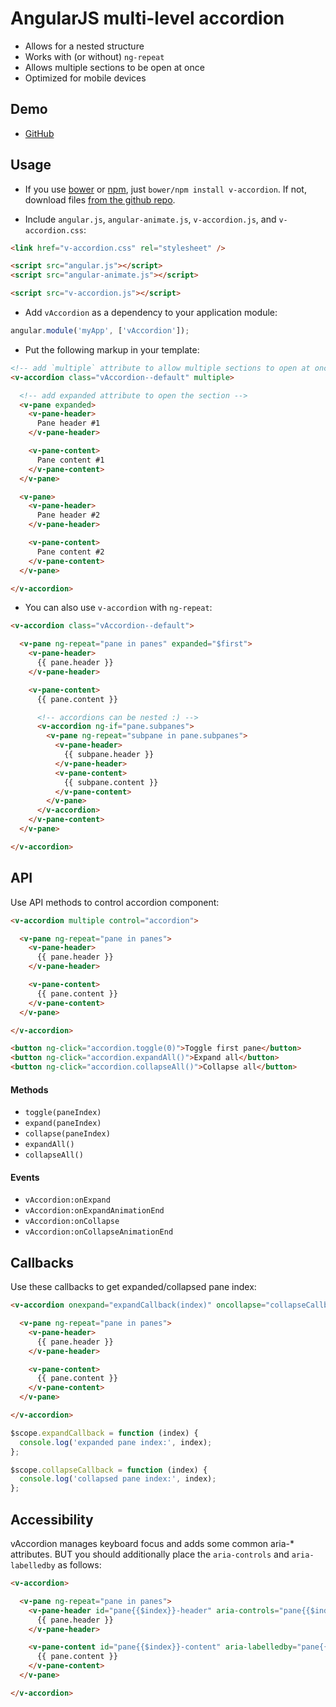 
# AngularJS multi-level accordion

  - Allows for a nested structure
  - Works with (or without) `ng-repeat`
  - Allows multiple sections to be open at once
  - Optimized for mobile devices


## Demo

  - [GitHub](http://lukaszwatroba.github.io/v-accordion)


## Usage

  - If you use [bower](http://bower.io/) or [npm](https://www.npmjs.com/), just `bower/npm install v-accordion`. If not, download files [from the github repo](./dist).

  - Include `angular.js`, `angular-animate.js`, `v-accordion.js`, and `v-accordion.css`:
  ```html
  <link href="v-accordion.css" rel="stylesheet" />

  <script src="angular.js"></script>
  <script src="angular-animate.js"></script>

  <script src="v-accordion.js"></script>
  ```

  - Add `vAccordion` as a dependency to your application module:
  ```js
  angular.module('myApp', ['vAccordion']);
  ```

  - Put the following markup in your template:
  ```html
  <!-- add `multiple` attribute to allow multiple sections to open at once -->
  <v-accordion class="vAccordion--default" multiple>

    <!-- add expanded attribute to open the section -->
    <v-pane expanded>
      <v-pane-header>
        Pane header #1
      </v-pane-header>

      <v-pane-content>
        Pane content #1
      </v-pane-content>
    </v-pane>

    <v-pane>
      <v-pane-header>
        Pane header #2
      </v-pane-header>

      <v-pane-content>
        Pane content #2
      </v-pane-content>
    </v-pane>

  </v-accordion>
  ```

  - You can also use `v-accordion` with `ng-repeat`:
  ```html
  <v-accordion class="vAccordion--default">

    <v-pane ng-repeat="pane in panes" expanded="$first">
      <v-pane-header>
        {{ pane.header }}
      </v-pane-header>

      <v-pane-content>
        {{ pane.content }}

        <!-- accordions can be nested :) -->
        <v-accordion ng-if="pane.subpanes">
          <v-pane ng-repeat="subpane in pane.subpanes">
            <v-pane-header>
              {{ subpane.header }}
            </v-pane-header>
            <v-pane-content>
              {{ subpane.content }}
            </v-pane-content>
          </v-pane>
        </v-accordion>
      </v-pane-content>
    </v-pane>

  </v-accordion>
  ```


## API

Use API methods to control accordion component:

```html
<v-accordion multiple control="accordion">

  <v-pane ng-repeat="pane in panes">
    <v-pane-header>
      {{ pane.header }}
    </v-pane-header>

    <v-pane-content>
      {{ pane.content }}
    </v-pane-content>
  </v-pane>

</v-accordion>

<button ng-click="accordion.toggle(0)">Toggle first pane</button>
<button ng-click="accordion.expandAll()">Expand all</button>
<button ng-click="accordion.collapseAll()">Collapse all</button>
```

#### Methods

  - `toggle(paneIndex)`
  - `expand(paneIndex)`
  - `collapse(paneIndex)`
  - `expandAll()`
  - `collapseAll()`


#### Events

  - `vAccordion:onExpand`
  - `vAccordion:onExpandAnimationEnd`
  - `vAccordion:onCollapse`
  - `vAccordion:onCollapseAnimationEnd`


## Callbacks

Use these callbacks to get expanded/collapsed pane index:


```html
<v-accordion onexpand="expandCallback(index)" oncollapse="collapseCallback(index)">

  <v-pane ng-repeat="pane in panes">
    <v-pane-header>
      {{ pane.header }}
    </v-pane-header>

    <v-pane-content>
      {{ pane.content }}
    </v-pane-content>
  </v-pane>

</v-accordion>
```


```js
$scope.expandCallback = function (index) {
  console.log('expanded pane index:', index);
};

$scope.collapseCallback = function (index) {
  console.log('collapsed pane index:', index);
};
```

## Accessibility
vAccordion manages keyboard focus and adds some common aria-* attributes. BUT you should additionally place the `aria-controls` and `aria-labelledby` as follows:

```html
<v-accordion>

  <v-pane ng-repeat="pane in panes">
    <v-pane-header id="pane{{$index}}-header" aria-controls="pane{{$index}}-content">
      {{ pane.header }}
    </v-pane-header>

    <v-pane-content id="pane{{$index}}-content" aria-labelledby="pane{{$index}}-header">
      {{ pane.content }}
    </v-pane-content>
  </v-pane>

</v-accordion>
```
